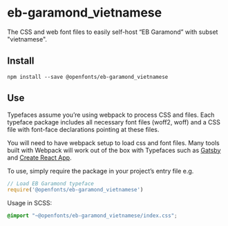 
# eb-garamond_vietnamese

The CSS and web font files to easily self-host “EB Garamond” with subset "vietnamese".

## Install

`npm install --save @openfonts/eb-garamond_vietnamese`

## Use

Typefaces assume you’re using webpack to process CSS and files. Each typeface
package includes all necessary font files (woff2, woff) and a CSS file with
font-face declarations pointing at these files.

You will need to have webpack setup to load css and font files. Many tools built
with Webpack will work out of the box with Typefaces such as [Gatsby](https://github.com/gatsbyjs/gatsby)
and [Create React App](https://github.com/facebookincubator/create-react-app).

To use, simply require the package in your project’s entry file e.g.

```javascript
// Load EB Garamond typeface
require('@openfonts/eb-garamond_vietnamese')
```

Usage in SCSS:
```scss
@import "~@openfonts/eb-garamond_vietnamese/index.css";
```
